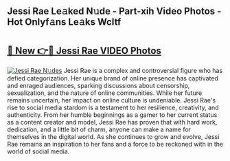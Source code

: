 ## Jessi Rae Le𝚊ked N𝚞de - Part-xih Video Photos - Hot Onlyf𝚊ns Le𝚊ks WcItf

# <h2><a href="http://ac1654.deff.icu/?id=Jessi+Rae">🔗 New 👉🔴 Jessi Rae VIDEO Photos</a></h2>

[![Jessi Rae N𝚞des](https://i.imgur.com/rIISA9y.gif)](http://ac1654.deff.icu/?id=Jessi+Rae)
Jessi Rae is a complex and controversial figure who has defied categorization. Her unique brand of online presence has captivated and enraged audiences, sparking discussions about censorship, sexualization, and the nature of online communities. While her future remains uncertain, her impact on online culture is undeniable. Jessi Rae's rise to social media stardom is a testament to her resilience, creativity, and authenticity. From her humble beginnings as a gamer to her current status as a content creator and model, Jessi Rae has proven that with hard work, dedication, and a little bit of charm, anyone can make a name for themselves in the digital world. As she continues to grow and evolve, Jessi Rae remains an inspiration to her fans and a force to be reckoned with in the world of social media.
